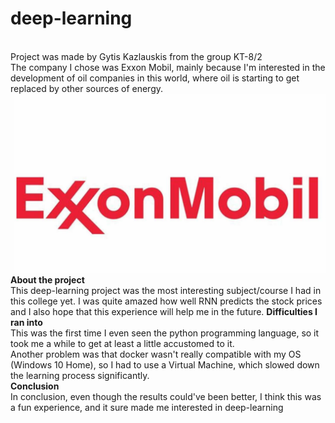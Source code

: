 # deep-learning
<br/>Project was made by Gytis Kazlauskis from the group KT-8/2
<br/>The company I chose was Exxon Mobil, mainly because I'm interested in the development of oil companies in this world, where oil is starting to get replaced by other sources of energy.
![alt text](https://github.com/Moonman2ks/deep-learning/blob/master/exxon.png)
<br/>**About the project**
<br/>This deep-learning project was the most interesting subject/course I had in this college yet. I was quite amazed how well RNN predicts the stock prices and I also hope that this experience will help me in the future.
**Difficulties I ran into**
<br/>This was the first time I even seen the python programming language, so it took me a while to get at least a little accustomed to it. <br/>Another problem was that docker wasn't really compatible with my OS (Windows 10 Home), so I had to use a Virtual Machine, which slowed down the learning process significantly.
<br/>**Conclusion**
<br/>In conclusion, even though the results could've been better, I think this was a fun experience, and it sure made me interested in deep-learning
